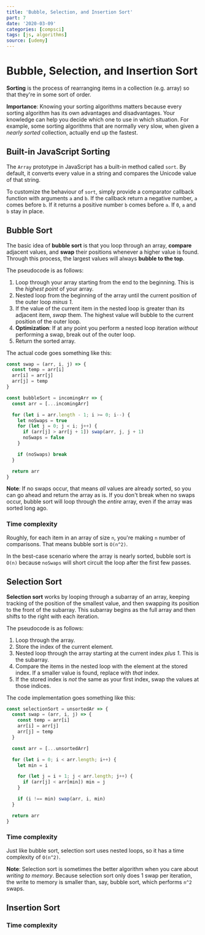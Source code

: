 ```yaml
---
title: 'Bubble, Selection, and Insertion Sort'
part: 7
date: '2020-03-09'
categories: [compsci]
tags: [js, algorithms]
source: [udemy]
---
```


# Bubble, Selection, and Insertion Sort

**Sorting** is the process of rearranging items in a collection (e.g. array) so that they're in some sort of order.

**Importance**: Knowing your sorting algorithms matters because every sorting algorithm has its own advantages and disadvantages. Your knowledge can help you decide which one to use in which situation. For example, some sorting algorithms that are normally very slow, when given a *nearly sorted* collection, actually end up the fastest.

## Built-in JavaScript Sorting

The `Array` prototype in JavaScript has a built-in method called `sort`. By default, it converts every value in a string and compares the Unicode value of that string.

To customize the behaviour of `sort`, simply provide a comparator callback function with arguments `a` and `b`. If the callback return a negative number, `a` comes before `b`. If it returns a positive number `b` comes before `a`. If `0`, `a` and `b` stay in place.

## Bubble Sort

The basic idea of **bubble sort** is that you loop through an array, **compare** adjacent values, and **swap** their positions whenever a higher value is found. Through this process, the largest values will always **bubble to the top**.

The pseudocode is as follows:

1. Loop through your array starting from the end to the beginning. This is the *highest point* of your array.
2. Nested loop from the beginning of the array until the current position of the outer loop *minus 1*.
3. If the value of the current item in the nested loop is greater than its adjacent item, *swap* them. The highest value will bubble to the current position of the outer loop.
4. **Optimization**: If at any point you perform a nested loop iteration *without* performing a swap, break out of the outer loop.
5. Return the sorted array.

The actual code goes something like this:

```js
const swap = (arr, i, j) => {
  const temp = arr[i]
  arr[i] = arr[j]
  arr[j] = temp
}

const bubbleSort = incomingArr => {
  const arr = [...incomingArr]

  for (let i = arr.length - 1; i >= 0; i--) {
    let noSwaps = true
    for (let j = 0; j < i; j++) {
      if (arr[j] > arr[j + 1]) swap(arr, j, j + 1)
      noSwaps = false
    }

    if (noSwaps) break
  }

  return arr
}
```

**Note**: If no swaps occur, that means *all* values are already sorted, so you can go ahead and return the array as is. If you don't break when no swaps occur, bubble sort will loop through the *entire* array, even if the array was sorted long ago.

### Time complexity

Roughly, for each item in an array of size `n`, you're making `n` number of comparisons. That means bubble sort is `O(n^2)`.

In the best-case scenario where the array is nearly sorted, bubble sort is `O(n)` because `noSwaps` will short circuit the loop after the first few passes.

## Selection Sort

**Selection sort** works by looping through a subarray of an array, keeping tracking of the position of the smallest value, and then swapping its position to the front of the subarray. This subarray begins as the full array and then shifts to the right with each iteration.

The pseudocode is as follows:

1. Loop through the array.
2. Store the index of the current element.
3. Nested loop through the array starting at the current index *plus 1*. This is the subarray.
4. Compare the items in the nested loop with the element at the stored index. If a smaller value is found, replace with *that* index.
5. If the stored index is *not* the same as your first index, swap the values at those indices.

The code implementation goes something like this:

```js
const selectionSort = unsortedAr => {
  const swap = (arr, i, j) => {
    const temp = arr[i]
    arr[i] = arr[j]
    arr[j] = temp
  }

  const arr = [...unsortedArr]

  for (let i = 0; i < arr.length; i++) {
    let min = i

    for (let j = i + 1; j < arr.length; j++) {
      if (arr[j] < arr[min]) min = j
    }

    if (i !== min) swap(arr, i, min)
  }

  return arr
}
```

### Time complexity

Just like bubble sort, selection sort uses nested loops, so it has a time complexity of `O(n^2)`.

**Note**: Selection sort is sometimes the better algorithm when you care about *writing to memory*. Because selection sort only does 1 swap per iteration, the write to memory is smaller than, say, bubble sort, which performs `n^2` swaps.

## Insertion Sort

### Time complexity